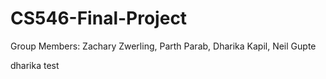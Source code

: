 # CS546-Final-Project
Group Members: Zachary Zwerling, Parth Parab, Dharika Kapil, Neil Gupte

dharika test
